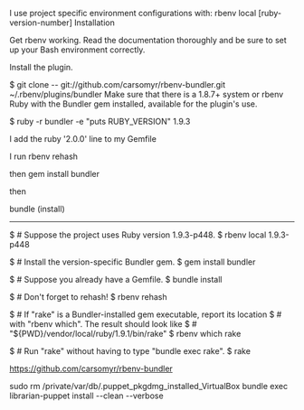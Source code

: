 I use project specific environment configurations with:
rbenv local [ruby-version-number]
Installation

Get rbenv working. Read the documentation thoroughly and be sure to set up your Bash environment correctly.

Install the plugin.

$ git clone -- git://github.com/carsomyr/rbenv-bundler.git \
  ~/.rbenv/plugins/bundler
  Make sure that there is a 1.8.7+ system or rbenv Ruby with the Bundler gem installed, available for the plugin's use.

  $ ruby -r bundler -e "puts RUBY_VERSION"
      1.9.3
      
I add the
ruby '2.0.0'
line to my Gemfile

I run
rbenv rehash

then gem install bundler

then

bundle (install)

---------------------
$ # Suppose the project uses Ruby version 1.9.3-p448.
$ rbenv local 1.9.3-p448

$ # Install the version-specific Bundler gem.
$ gem install bundler

$ # Suppose you already have a Gemfile.
$ bundle install

$ # Don't forget to rehash!
$ rbenv rehash

$ # If "rake" is a Bundler-installed gem executable, report its location
$ # with "rbenv which". The result should look like
$ # "${PWD}/vendor/local/ruby/1.9.1/bin/rake"
$ rbenv which rake

$ # Run "rake" without having to type "bundle exec rake".
$ rake


https://github.com/carsomyr/rbenv-bundler


sudo rm /private/var/db/.puppet_pkgdmg_installed_VirtualBox
bundle exec librarian-puppet install --clean --verbose
